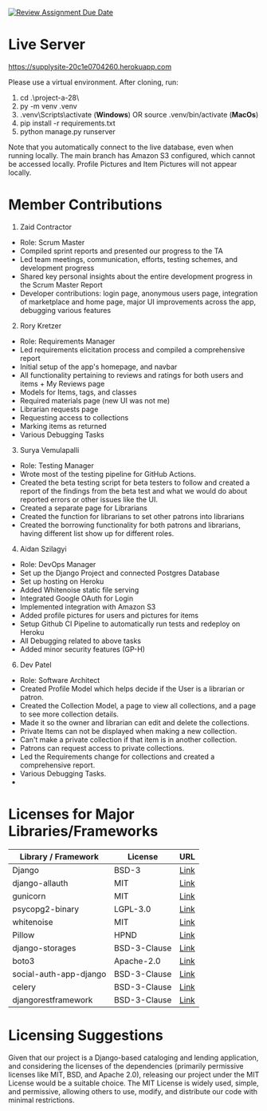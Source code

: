 [![Review Assignment Due Date](https://classroom.github.com/assets/deadline-readme-button-22041afd0340ce965d47ae6ef1cefeee28c7c493a6346c4f15d667ab976d596c.svg)](https://classroom.github.com/a/hLqvXyMi)

# Live Server
https://supplysite-20c1e0704260.herokuapp.com

Please use a virtual environment. After cloning, run:
1. cd .\project-a-28\
2. py -m venv .venv
3. .venv\Scripts\activate (**Windows**) OR source .venv/bin/activate (**MacOs**)
4. pip install -r requirements.txt
5. python manage.py runserver

Note that you automatically connect to the live database, even when running locally.
The main branch has Amazon S3 configured, which cannot be accessed locally. Profile Pictures and Item Pictures will not appear locally.

# Member Contributions
1. Zaid Contractor
- Role: Scrum Master
- Compiled sprint reports and presented our progress to the TA
- Led team meetings, communication, efforts, testing schemes, and development progress
- Shared key personal insights about the entire development progress in the Scrum Master Report
- Developer contributions: login page, anonymous users page, integration of marketplace and home page, major UI improvements across the app, debugging various features
2. Rory Kretzer
- Role: Requirements Manager
- Led requirements elicitation process and compiled a comprehensive report
- Initial setup of the app's homepage, and navbar
- All functionality pertaining to reviews and ratings for both users and items + My Reviews page
- Models for Items, tags, and classes
- Required materials page (new UI was not me)
- Librarian requests page
- Requesting access to collections
- Marking items as returned
- Various Debugging Tasks
3. Surya Vemulapalli
- Role: Testing Manager
- Wrote most of the testing pipeline for GitHub Actions.
- Created the beta testing script for beta testers to follow and created a report of the findings from the beta test and what we would do about reported errors or other issues like the UI.
- Created a separate page for Librarians
- Created the function for librarians to set other patrons into librarians
- Created the borrowing functionality for both patrons and librarians, having different list show up for different roles.
4. Aidan Szilagyi
- Role: DevOps Manager
- Set up the Django Project and connected Postgres Database
- Set up hosting on Heroku
- Added Whitenoise static file serving
- Integrated Google OAuth for Login
- Implemented integration with Amazon S3
- Added profile pictures for users and pictures for items
- Setup Github CI Pipeline to automatically run tests and redeploy on Heroku
- All Debugging related to above tasks
- Added minor security features (GP-H)

6. Dev Patel
- Role: Software Architect
- Created Profile Model which helps decide if the User is a librarian or patron.
- Created the Collection Model, a page to view all collections, and a page to see more collection details.
- Made it so the owner and librarian can edit and delete the collections.
- Private Items can not be displayed when making a new collection.
- Can't make a private collection if that item is in another collection.
- Patrons can request access to private collections.
- Led the Requirements change for collections and created a comprehensive report.
- Various Debugging Tasks.
- 

# Licenses for Major Libraries/Frameworks
| Library / Framework         | License        | URL                            |
|----------------------------|----------------|---------------------------------|
| Django                     | BSD-3          | [Link](https://github.com/django/django/blob/master/LICENSE) |
| django-allauth            | MIT            | [Link](https://github.com/pennersr/django-allauth/blob/master/LICENSE) |
| gunicorn                   | MIT            | [Link](https://github.com/benoitc/gunicorn/blob/master/LICENSE) |
| psycopg2-binary            | LGPL-3.0       | [Link](https://www.psycopg.org/license/) |
| whitenoise                 | MIT            | [Link](https://github.com/evansd/whitenoise/blob/main/LICENSE) |
| Pillow                     | HPND           | [Link](https://github.com/python-pillow/Pillow/blob/main/LICENSE) |
| django-storages           | BSD-3-Clause   | [Link](https://github.com/jschneier/django-storages/blob/master/LICENSE) |
| boto3                      | Apache-2.0     | [Link](https://github.com/boto/boto3/blob/develop/LICENSE) |
| social-auth-app-django     | BSD-3-Clause   | [Link](https://github.com/python-social-auth/social-app-django/blob/master/LICENSE) |
| celery                     | BSD-3-Clause   | [Link](https://github.com/celery/celery/blob/main/LICENSE) |
| djangorestframework        | BSD-3-Clause   | [Link](https://github.com/encode/django-rest-framework/blob/master/LICENSE.md) |

# Licensing Suggestions
Given that our project is a Django-based cataloging and lending application, and considering the licenses of the dependencies (primarily permissive licenses like MIT, BSD, and Apache 2.0), releasing our project under the MIT License would be a suitable choice. The MIT License is widely used, simple, and permissive, allowing others to use, modify, and distribute our code with minimal restrictions.
